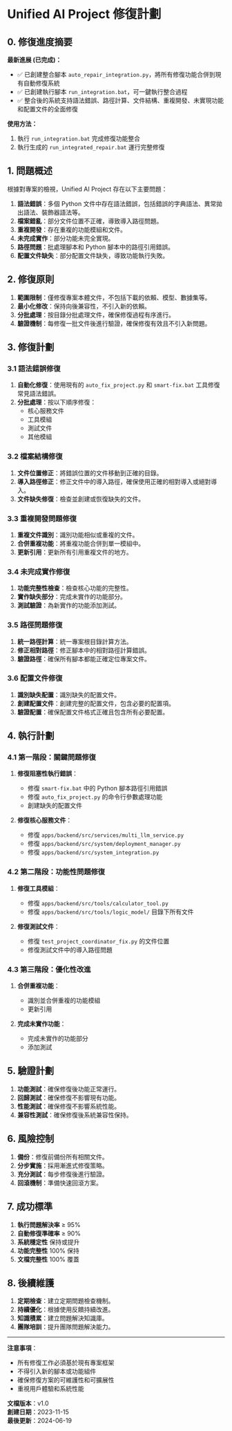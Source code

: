 # Unified AI Project 修復計劃

## 0. 修復進度摘要

**最新進展 (已完成)：**
- ✅ 已創建整合腳本 `auto_repair_integration.py`，將所有修復功能合併到現有自動修復系統
- ✅ 已創建執行腳本 `run_integration.bat`，可一鍵執行整合過程
- ✅ 整合後的系統支持語法錯誤、路徑計算、文件結構、重複開發、未實現功能和配置文件的全面修復

**使用方法：**
1. 執行 `run_integration.bat` 完成修復功能整合
2. 執行生成的 `run_integrated_repair.bat` 運行完整修復

## 1. 問題概述

根據對專案的檢視，Unified AI Project 存在以下主要問題：

1. **語法錯誤**：多個 Python 文件中存在語法錯誤，包括錯誤的字典語法、異常拋出語法、裝飾器語法等。
2. **檔案錯亂**：部分文件位置不正確，導致導入路徑問題。
3. **重複開發**：存在重複的功能模組和文件。
4. **未完成實作**：部分功能未完全實現。
5. **路徑問題**：批處理腳本和 Python 腳本中的路徑引用錯誤。
6. **配置文件缺失**：部分配置文件缺失，導致功能執行失敗。

## 2. 修復原則

1. **範圍限制**：僅修復專案本體文件，不包括下載的依賴、模型、數據集等。
2. **最小化修改**：保持向後兼容性，不引入新的依賴。
3. **分批處理**：按目錄分批處理文件，確保修復過程有序進行。
4. **驗證機制**：每修復一批文件後進行驗證，確保修復有效且不引入新問題。

## 3. 修復計劃

### 3.1 語法錯誤修復

1. **自動化修復**：使用現有的 `auto_fix_project.py` 和 `smart-fix.bat` 工具修復常見語法錯誤。
2. **分批處理**：按以下順序修復：
   - 核心服務文件
   - 工具模組
   - 測試文件
   - 其他模組

### 3.2 檔案結構修復

1. **文件位置修正**：將錯誤位置的文件移動到正確的目錄。
2. **導入路徑修正**：修正文件中的導入路徑，確保使用正確的相對導入或絕對導入。
3. **文件缺失修復**：檢查並創建或恢復缺失的文件。

### 3.3 重複開發問題修復

1. **重複文件識別**：識別功能相似或重複的文件。
2. **合併重複功能**：將重複功能合併到單一模組中。
3. **更新引用**：更新所有引用重複文件的地方。

### 3.4 未完成實作修復

1. **功能完整性檢查**：檢查核心功能的完整性。
2. **實作缺失部分**：完成未實作的功能部分。
3. **測試驗證**：為新實作的功能添加測試。

### 3.5 路徑問題修復

1. **統一路徑計算**：統一專案根目錄計算方法。
2. **修正相對路徑**：修正腳本中的相對路徑計算錯誤。
3. **驗證路徑**：確保所有腳本都能正確定位專案文件。

### 3.6 配置文件修復

1. **識別缺失配置**：識別缺失的配置文件。
2. **創建配置文件**：創建完整的配置文件，包含必要的配置項。
3. **驗證配置**：確保配置文件格式正確且包含所有必要配置。

## 4. 執行計劃

### 4.1 第一階段：關鍵問題修復

1. **修復阻塞性執行錯誤**：
   - 修復 `smart-fix.bat` 中的 Python 腳本路徑引用錯誤
   - 修復 `auto_fix_project.py` 的命令行參數處理功能
   - 創建缺失的配置文件

2. **修復核心服務文件**：
   - 修復 `apps/backend/src/services/multi_llm_service.py`
   - 修復 `apps/backend/src/system/deployment_manager.py`
   - 修復 `apps/backend/src/system_integration.py`

### 4.2 第二階段：功能性問題修復

1. **修復工具模組**：
   - 修復 `apps/backend/src/tools/calculator_tool.py`
   - 修復 `apps/backend/src/tools/logic_model/` 目錄下所有文件

2. **修復測試文件**：
   - 修復 `test_project_coordinator_fix.py` 的文件位置
   - 修復測試文件中的導入路徑問題

### 4.3 第三階段：優化性改進

1. **合併重複功能**：
   - 識別並合併重複的功能模組
   - 更新引用

2. **完成未實作功能**：
   - 完成未實作的功能部分
   - 添加測試

## 5. 驗證計劃

1. **功能測試**：確保修復後功能正常運行。
2. **回歸測試**：確保修復不影響現有功能。
3. **性能測試**：確保修復不影響系統性能。
4. **兼容性測試**：確保修復後系統兼容性保持。

## 6. 風險控制

1. **備份**：修復前備份所有相關文件。
2. **分步實施**：採用漸進式修復策略。
3. **充分測試**：每步修復後進行驗證。
4. **回滾機制**：準備快速回滾方案。

## 7. 成功標準

1. **執行問題解決率** ≥ 95%
2. **自動修復準確率** ≥ 90%
3. **系統穩定性** 保持或提升
4. **功能完整性** 100% 保持
5. **文檔完整性** 100% 覆蓋

## 8. 後續維護

1. **定期檢查**：建立定期問題檢查機制。
2. **持續優化**：根據使用反饋持續改進。
3. **知識積累**：建立問題解決知識庫。
4. **團隊培訓**：提升團隊問題解決能力。

---

**注意事項**：
- 所有修復工作必須基於現有專案框架
- 不得引入新的腳本或功能組件
- 確保修復方案的可維護性和可擴展性
- 重視用戶體驗和系統性能

**文檔版本**：v1.0  
**創建日期**：2023-11-15  
**最後更新**：2024-06-19